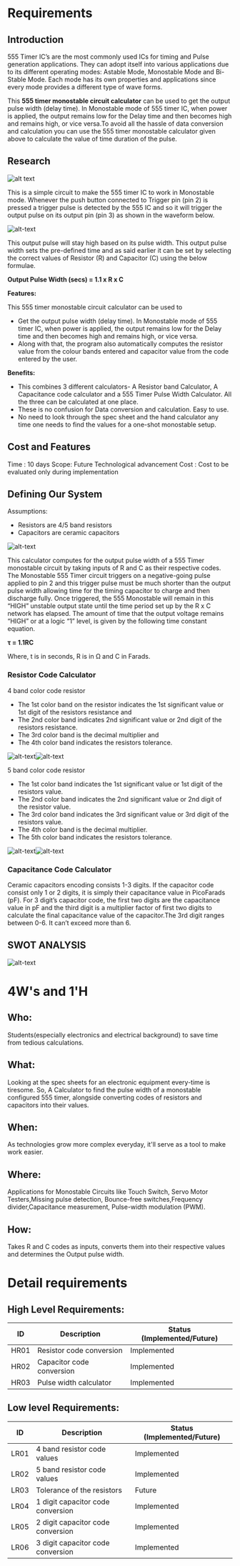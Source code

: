 # Requirements
## Introduction
555 Timer IC’s are the most commonly used ICs for timing and Pulse generation applications. They can adopt itself into various applications due to its different operating modes: Astable Mode, Monostable Mode and Bi-Stable Mode. Each mode has its own properties and applications since every mode provides a different type of wave forms.

This **555 timer monostable circuit calculator** can be used to get the output pulse width (delay time). In Monostable mode of 555 timer IC, when power is applied, the output remains low for the Delay time and then becomes high and remains high, or vice versa.To avoid all the hassle of data conversion and calculation you can use the 555 timer monostable calculator given above to calculate the value of time duration of the pulse.
 

## Research

![alt text](https://user-images.githubusercontent.com/80662569/114384494-68cede00-9bac-11eb-9fa0-83962f6f880c.PNG)

This is a simple circuit to make the 555 timer IC to work in Monostable mode. Whenever the push button connected to Trigger pin (pin 2) is pressed a trigger pulse is detected by the 555 IC and so it will trigger the output pulse on its output pin (pin 3) as shown in the waveform below.

![alt-text](https://user-images.githubusercontent.com/80662569/114384907-f27eab80-9bac-11eb-98dd-97f32e1b0723.PNG)

This output pulse will stay high based on its pulse width. This output pulse width sets the pre-defined time and as said earlier it can be set by selecting the correct values of Resistor (R) and Capacitor (C) using the below formulae.

   **Output Pulse Width (secs) = 1.1 x R x C**
   
   **Features:**

This 555 timer monostable circuit calculator can be used to 
*	Get the output pulse width (delay time). In Monostable mode of 555 timer IC, when power is applied, the output remains low for the Delay time and then becomes high and remains high, or vice versa.
*	Along with that, the program also automatically computes the resistor value from the colour bands entered and capacitor value from the code entered by the user.

**Benefits:**

*	This combines 3 different calculators- A Resistor band Calculator, A Capacitance code calculator and a 555 Timer Pulse Width Calculator. All the three can be calculated at one place.
*	These is no confusion for Data conversion and calculation. Easy to use.
*	No need to look through the spec sheet and the hand calculator any time one needs to find the values for a one-shot monostable setup.

## Cost and Features
Time : 10 days
Scope: Future Technological advancement
Cost : Cost to be evaluated only during implementation 
## Defining Our System
Assumptions:
* Resistors are 4/5 band resistors
* Capacitors are ceramic capacitors

 ![alt-text](https://user-images.githubusercontent.com/80662569/114438857-ef53e180-9be5-11eb-81df-2b893c3fe548.png)

This calculator computes for the output pulse width of a 555 Timer monostable circuit by taking inputs of R and C as their respective codes.
The Monostable 555 Timer circuit triggers on a negative-going pulse applied to pin 2 and this trigger pulse must be much shorter than the output pulse width allowing time for the timing capacitor to charge and then discharge fully. Once triggered, the 555 Monostable will remain in this “HIGH” unstable output state until the time period set up by the R x C network has elapsed. The amount of time that the output voltage remains “HIGH” or at a logic “1” level, is given by the following time constant equation.

**τ = 1.1RC**

Where, t is in seconds, R is in Ω and C in Farads.

### Resistor Code Calculator
4 band color code resistor
* The 1st color band on the resistor indicates the 1st significant value or 1st digit of the resistors resistance and 
* The 2nd color band indicates 2nd significant value or 2nd digit of the resistors resistance. 
* The 3rd color band is the decimal multiplier and 
* The 4th color band indicates the resistors tolerance.


![alt-text](https://user-images.githubusercontent.com/80662569/114440855-45298900-9be8-11eb-8cae-826aef6af41c.jpg)![alt-text](https://user-images.githubusercontent.com/80662569/114438930-02ff4800-9be6-11eb-9d28-1572325e35a8.png)

5 band color code resistor
* The 1st color band indicates the 1st significant value or 1st digit of the resistors value.
* The 2nd color band indicates the 2nd significant value or 2nd digit of the resistor value.
* The 3rd color band indicates the 3rd significant value or 3rd digit of the resistors value.
* The 4th color band is the decimal multiplier.
* The 5th color band indicates the resistors tolerance.

![alt-text](https://user-images.githubusercontent.com/80662569/114440878-4c509700-9be8-11eb-9d06-c4ac2d470523.jpg)![alt-text](https://user-images.githubusercontent.com/80662569/114438957-098dbf80-9be6-11eb-8063-af326a642a8d.png)

### Capacitance Code Calculator
Ceramic capacitors encoding consists 1-3 digits.
If the capacitor code consist only 1 or 2 digits, it is simply their capacitance value in PicoFarads (pF).
For 3 digit’s capacitor code, the first two digits are the capacitance value in pF and the third digit is a multiplier factor of first two digits to calculate the final capacitance value of the capacitor.The 3rd digit ranges between 0-6. It can’t exceed more than 6.

## SWOT ANALYSIS
![alt-text](https://user-images.githubusercontent.com/80662569/114427923-3687a580-9bd9-11eb-8cb6-0ef7767aa458.png)

# 4W&#39;s and 1&#39;H

## Who:
Students(especially electronics and electrical background) to save time from tedious calculations.

## What:
Looking at the spec sheets for an electronic equipment every-time is tiresome. So, A Calculator to find the pulse width of a monostable configured 555 timer, alongside converting codes of resistors and capacitors into their values.

## When:
As technologies grow more complex everyday, it'll serve as a tool to make work easier.

## Where:
Applications for Monostable Circuits like Touch Switch, Servo Motor Testers,Missing pulse detection, Bounce-free switches,Frequency divider,Capacitance measurement, Pulse-width modulation (PWM).


## How:
Takes R and C codes as inputs, converts them into their respective values and determines the Output pulse width.

# Detail requirements
## High Level Requirements:

| ID    | Description             | Status (Implemented/Future)|
| ------|-------------------------|----------------------------|
| HR01  |Resistor code conversion |        Implemented         |
| HR02  |Capacitor code conversion|        Implemented         |
| HR03  |Pulse width calculator   |        Implemented         |



## Low level Requirements:

| ID    | Description                       | Status (Implemented/Future)|
| ------|-----------------------------------|----------------------------|
| LR01  |4 band resistor code values        |        Implemented         |
| LR02  |5 band resistor code values        |        Implemented         |
| LR03  |Tolerance of the resistors         |        Future              |
| LR04  |1 digit capacitor code conversion  |        Implemented         |
| LR05  |2 digit capacitor code conversion  |        Implemented         |
| LR06  |3 digit capacitor code conversion  |        Implemented         |
